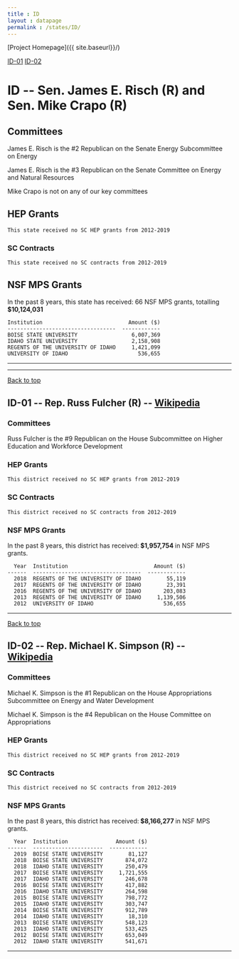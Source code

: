 ```yaml
---
title : ID
layout : datapage
permalink : /states/ID/
---
```

<a name="top"></a>
[Project Homepage]({{ site.baseurl}}/)


[ID-01](#ID-01)  [ID-02](#ID-02)  

# ID -- Sen. James E. Risch (R) and  Sen. Mike Crapo (R)
## Committees
James E. Risch is the #2 Republican on the Senate Energy Subcommittee on Energy 

James E. Risch is the #3 Republican on the Senate Committee on Energy and Natural Resources 

Mike Crapo is not on any of our key committees 

## HEP Grants
```
This state received no SC HEP grants from 2012-2019
```
### SC Contracts
```
This state received no SC contracts from 2012-2019
```
## NSF MPS Grants
In the past 8 years, this state has received:
66 NSF MPS grants, totalling <b> $10,124,031</b>
```
Institution                           Amount ($)
----------------------------------  ------------
BOISE STATE UNIVERSITY                 6,007,369
IDAHO STATE UNIVERSITY                 2,158,908
REGENTS OF THE UNIVERSITY OF IDAHO     1,421,099
UNIVERSITY OF IDAHO                      536,655
```
---
---
<a name="ID-01"></a>
[Back to top](#top)
## ID-01 -- Rep. Russ Fulcher (R) -- [Wikipedia](https://en.wikipedia.org/wiki/ID-01)
### Committees
Russ Fulcher is the #9 Republican on the House Subcommittee on Higher Education and Workforce Development 

### HEP Grants
```
This district received no SC HEP grants from 2012-2019
```
### SC Contracts
```
This district received no SC contracts from 2012-2019
```
### NSF MPS Grants
In the past 8 years, this district has received:<b> $1,957,754 </b>in NSF MPS grants.
```
  Year  Institution                           Amount ($)
------  ----------------------------------  ------------
  2018  REGENTS OF THE UNIVERSITY OF IDAHO        55,119
  2017  REGENTS OF THE UNIVERSITY OF IDAHO        23,391
  2016  REGENTS OF THE UNIVERSITY OF IDAHO       203,083
  2013  REGENTS OF THE UNIVERSITY OF IDAHO     1,139,506
  2012  UNIVERSITY OF IDAHO                      536,655
```
---
<a name="ID-02"></a>
[Back to top](#top)
## ID-02 -- Rep. Michael K. Simpson (R) -- [Wikipedia](https://en.wikipedia.org/wiki/ID-02)
### Committees
Michael K. Simpson is the #1 Republican on the House Appropriations Subcommittee on Energy and Water Development 

Michael K. Simpson is the #4 Republican on the House Committee on Appropriations 

### HEP Grants
```
This district received no SC HEP grants from 2012-2019
```
### SC Contracts
```
This district received no SC contracts from 2012-2019
```
### NSF MPS Grants
In the past 8 years, this district has received:<b> $8,166,277 </b>in NSF MPS grants.
```
  Year  Institution               Amount ($)
------  ----------------------  ------------
  2019  BOISE STATE UNIVERSITY        81,127
  2018  BOISE STATE UNIVERSITY       874,072
  2018  IDAHO STATE UNIVERSITY       250,479
  2017  BOISE STATE UNIVERSITY     1,721,555
  2017  IDAHO STATE UNIVERSITY       246,678
  2016  BOISE STATE UNIVERSITY       417,882
  2016  IDAHO STATE UNIVERSITY       264,598
  2015  BOISE STATE UNIVERSITY       798,772
  2015  IDAHO STATE UNIVERSITY       303,747
  2014  BOISE STATE UNIVERSITY       912,789
  2014  IDAHO STATE UNIVERSITY        18,310
  2013  BOISE STATE UNIVERSITY       548,123
  2013  IDAHO STATE UNIVERSITY       533,425
  2012  BOISE STATE UNIVERSITY       653,049
  2012  IDAHO STATE UNIVERSITY       541,671
```
---
